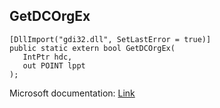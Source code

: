 ## GetDCOrgEx

```
[DllImport("gdi32.dll", SetLastError = true)]
public static extern bool GetDCOrgEx(
   IntPtr hdc,
   out POINT lppt
);
```

Microsoft documentation: [Link](https://docs.microsoft.com/en-us/windows/win32/api/wingdi/nf-wingdi-getdcorgex)
